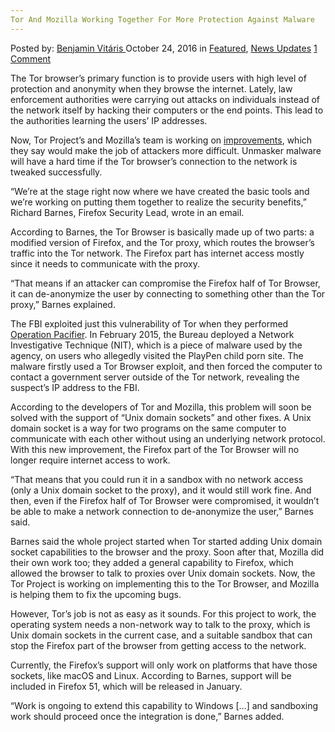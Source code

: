```yaml
---
Tor And Mozilla Working Together For More Protection Against Malware
---
```

<article class="post-listing post-16036 post type-post status-publish format-standard has-post-thumbnail hentry category-deepdot-news category-news-updates tag-malware tag-mozilla tag-protection tag-tor tag-working">
    <div class="post-inner">
    <p class="post-meta">
    <span>Posted by: <a href="https://www.deepdotweb.com/author/benjaminvi/" title="">Benjamin Vitáris </a></span>
    <span>October 24, 2016</span>
    <span>in <a href="https://www.deepdotweb.com/category/deepdot-news/" rel="category tag">Featured</a>, <a href="https://www.deepdotweb.com/category/news-updates/" rel="category tag">News Updates</a></span>
    <span><a href="https://www.deepdotweb.com/2016/10/24/tor-mozilla-working-together-protection-malware/#comments">1 Comment</a></span>
    </p>
    <div class="clear"></div>
    <div class="entry">
    <p>The Tor browser’s primary function is to provide users with high level of protection and anonymity when they browse the internet. Lately, law enforcement authorities were carrying out attacks on individuals instead of the network itself by hacking their computers or the end points. This lead to the authorities learning the users’ IP addresses.</p>
    <p>Now, Tor Project’s and Mozilla’s team is working on <a href="http://motherboard.vice.com/read/tor-project-and-mozilla-making-it-harder-for-malware-to-unmask-users">improvements</a>, which they say would make the job of attackers more difficult. Unmasker malware will have a hard time if the Tor browser’s connection to the network is tweaked successfully.</p>
    <p>“We’re at the stage right now where we have created the basic tools and we’re working on putting them together to realize the security benefits,” Richard Barnes, Firefox Security Lead, wrote in an email.</p>
    <p>According to Barnes, the Tor Browser is basically made up of two parts: a modified version of Firefox, and the Tor proxy, which routes the browser’s traffic into the Tor network. The Firefox part has internet access mostly since it needs to communicate with the proxy.</p>
    <p>“That means if an attacker can compromise the Firefox half of Tor Browser, it can de-anonymize the user by connecting to something other than the Tor proxy,” Barnes explained.</p>
    <p>The FBI exploited just this vulnerability of Tor when they performed <a href="https://www.deepdotweb.com/2016/01/08/fbi-ultimate-hack-job-1300-computers-take-down/">Operation Pacifier</a>. In February 2015, the Bureau deployed a Network Investigative Technique (NIT), which is a piece of malware used by the agency, on users who allegedly visited the PlayPen child porn site. The malware firstly used a Tor Browser exploit, and then forced the computer to contact a government server outside of the Tor network, revealing the suspect’s IP address to the FBI.</p>
    <p>According to the developers of Tor and Mozilla, this problem will soon be solved with the support of “Unix domain sockets&#8221; and other fixes. A Unix domain socket is a way for two programs on the same computer to communicate with each other without using an underlying network protocol. With this new improvement, the Firefox part of the Tor Browser will no longer require internet access to work.</p>
    <p>“That means that you could run it in a sandbox with no network access (only a Unix domain socket to the proxy), and it would still work fine. And then, even if the Firefox half of Tor Browser were compromised, it wouldn’t be able to make a network connection to de-anonymize the user,” Barnes said.</p>
    <p>Barnes said the whole project started when Tor started adding Unix domain socket capabilities to the browser and the proxy. Soon after that, Mozilla did their own work too; they added a general capability to Firefox, which allowed the browser to talk to proxies over Unix domain sockets. Now, the Tor Project is working on implementing this to the Tor Browser, and Mozilla is helping them to fix the upcoming bugs.</p>
    <p>However, Tor’s job is not as easy as it sounds. For this project to work, the operating system needs a non-network way to talk to the proxy, which is Unix domain sockets in the current case, and a suitable sandbox that can stop the Firefox part of the browser from getting access to the network.</p>
    <p>Currently, the Firefox’s support will only work on platforms that have those sockets, like macOS and Linux. According to Barnes, support will be included in Firefox 51, which will be released in January.</p>
    <p>“Work is ongoing to extend this capability to Windows [&#8230;] and sandboxing work should proceed once the integration is done,” Barnes added.</p>
    </div>
    <span style="display:none"><a href="https://www.deepdotweb.com/tag/malware/" rel="tag">malware</a> <a href="https://www.deepdotweb.com/tag/mozilla/" rel="tag">mozilla</a> <a href="https://www.deepdotweb.com/tag/protection/" rel="tag">protection</a> <a href="https://www.deepdotweb.com/tag/tor/" rel="tag">tor</a> <a href="https://www.deepdotweb.com/tag/working/" rel="tag">working</a></span> <span style="display:none" class="updated">2016-10-24</span>
    <div style="display:none" class="vcard author" itemprop="author" itemscope itemtype="http://schema.org/Person"><strong class="fn" itemprop="name"><a href="https://www.deepdotweb.com/author/benjaminvi/" title="Posts by Benjamin Vitáris" rel="author">Benjamin Vitáris</a></strong></div>
    </div>
</article>

